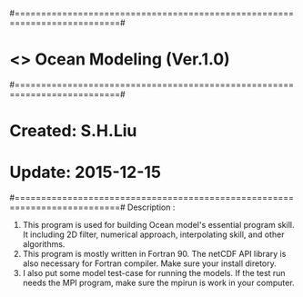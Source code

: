#==========================================================================#
# <> Ocean Modeling (Ver.1.0)                                              #
#==========================================================================#
#                                                Created: S.H.Liu          #
#                                                 Update: 2015-12-15       #
#==========================================================================#
Description : 
1. This program is used for building Ocean model's  essential program skill.
   It including 2D filter, numerical approach, interpolating skill, and 
   other algorithms. 
2. This program is mostly written in Fortran 90. The netCDF API library is 
   also necessary for Fortran compiler. Make sure your install diretory.
3. I also put some model test-case for running the models. If the test run
   needs the MPI program, make sure the mpirun is work in your computer.

